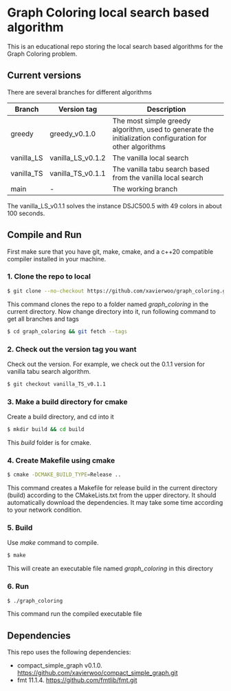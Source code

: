 # Graph Coloring local search based algorithm

This is an educational repo storing the local search based algorithms for the Graph Coloring problem.


## Current versions

There are several branches for different algorithms

| Branch     | Version tag       | Description                                                                                              |
|------------|-------------------|----------------------------------------------------------------------------------------------------------|
| greedy     | greedy_v0.1.0     | The most simple greedy algorithm, used to generate the initialization configuration for other algorithms |
| vanilla_LS | vanilla_LS_v0.1.2 | The vanilla local search                                                                                 |
| vanilla_TS | vanilla_TS_v0.1.1 | The vanilla tabu search based from the vanilla local search                                              |
| main       | -                 | The working branch                                                                                       |


The vanilla_LS_v0.1.1 solves the instance DSJC500.5 with 49 colors in about 100 seconds.

## Compile and Run

First make sure that you have git, make, cmake, and a c++20 compatible compiler installed in your machine.

### 1. Clone the repo to local

```bash
$ git clone --no-checkout https://github.com/xavierwoo/graph_coloring.git
```

This command clones the repo to a folder named _graph_coloring_ in the current directory.
Now change directory into it, run following command to get all branches and tags

```bash
$ cd graph_coloring && git fetch --tags
```


### 2. Check out the version tag you want

Check out the version.
For example, we check out the 0.1.1 version for vanilla tabu search algorithm.

```bash
$ git checkout vanilla_TS_v0.1.1
```

### 3. Make a build directory for cmake

Create a build directory, and cd into it

```bash
$ mkdir build && cd build
```

This _build_ folder is for cmake.

### 4. Create Makefile using cmake

```bash
$ cmake -DCMAKE_BUILD_TYPE=Release ..
```

This command creates a Makefile for release build in the current directory (build) according to the CMakeLists.txt from the upper directory.
It should automatically download the dependencies.
It may take some time according to your network condition.

### 5. Build

Use _make_ command to compile.

```bash
$ make
```
This will create an executable file named _graph_coloring_ in this directory

### 6. Run

```bash
$ ./graph_coloring
```

This command run the compiled executable file


## Dependencies

This repo uses the following dependencies:

* compact_simple_graph v0.1.0. https://github.com/xavierwoo/compact_simple_graph.git
* fmt 11.1.4. https://github.com/fmtlib/fmt.git

